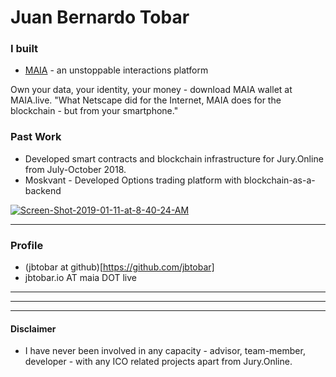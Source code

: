 <html>
<head>
<!-- Primary Meta Tags -->
<title>Juan Bernardo Tobar - Founder / Architect / CEO at MAIA.live</title>
<meta name="title" content="Juan Bernardo Tobar - Founder / Architect / CEO at MAIA.live">
<meta name="description" content="Own your data, your identity, your money - download MAIA wallet.  - What Netscape did for the Internet, MAIA does for the blockchain - but from your smartphone.">

<!-- Open Graph / Facebook -->
<meta property="og:type" content="website">
<meta property="og:url" content="http://juanbernardotobar.me/">
<meta property="og:title" content="Juan Bernardo Tobar - Founder / Architect / CEO at MAIA.live">
<meta property="og:description" content="Own your data, your identity, your money - download MAIA wallet.  - What Netscape did for the Internet, MAIA does for the blockchain - but from your smartphone.">
<meta property="og:image" content="">

<!-- Twitter -->
<meta property="twitter:card" content="summary_large_image">
<meta property="twitter:url" content="http://juanbernardotobar.me/">
<meta property="twitter:title" content="Juan Bernardo Tobar - Founder / Architect / CEO at MAIA.live">
<meta property="twitter:description" content="Own your data, your identity, your money - download MAIA wallet.  - What Netscape did for the Internet, MAIA does for the blockchain - but from your smartphone.">
<meta property="twitter:image" content="">
</head>
</html>


# Juan Bernardo Tobar

### I built



* [MAIA](https://maia.live) - an unstoppable interactions platform

Own your data, your identity, your money - download MAIA wallet at MAIA.live. "What Netscape did for the Internet, MAIA does for the blockchain - but from your smartphone."


### Past Work

* Developed smart contracts and blockchain infrastructure for Jury.Online from July-October 2018.
* Moskvant - Developed Options trading platform with blockchain-as-a-backend

<a href="https://ibb.co/0yvvs7w"><img src="https://i.ibb.co/QvttDg5/Screen-Shot-2019-01-11-at-8-40-24-AM.png" alt="Screen-Shot-2019-01-11-at-8-40-24-AM" border="0"></a>

---

### Profile

* (jbtobar at github)[https://github.com/jbtobar]
* jbtobar.io AT maia DOT live

---

---

---



#### Disclaimer

* I have never been involved in any capacity - advisor, team-member, developer - with any ICO related projects apart from Jury.Online.
